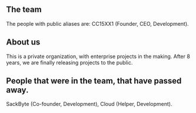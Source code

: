 ## The team
The people with public aliases are:
CC15XX1 (Founder, CEO, Development).

## About us

This is a private organization, with enterprise projects in the making.
After 8 years, we are finally releasing projects to the public.

## People that were in the team, that have passed away.
SackByte (Co-founder, Development),
Cloud (Helper, Development).
